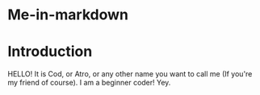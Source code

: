 # Me-in-markdown

# **Introduction**
HELLO! It is Cod, or Atro, or any other name you want to call me (If you're my friend of course). I am a beginner coder! Yey.